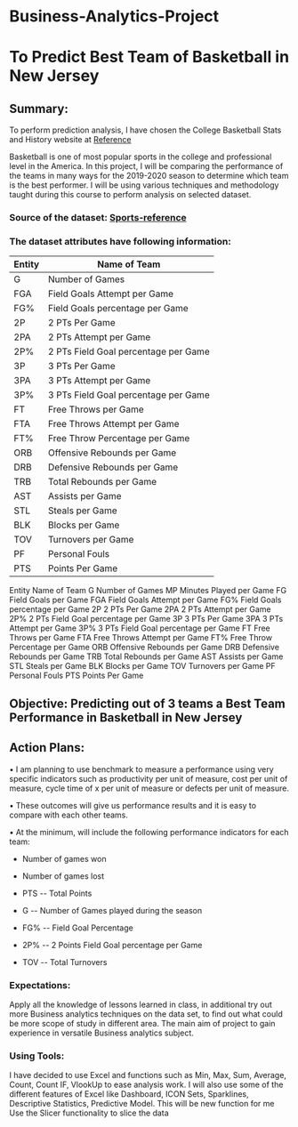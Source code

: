 # Business-Analytics-Project

# **To Predict Best Team of Basketball in New Jersey**


## **Summary**:

To perform prediction analysis, I have chosen the College Basketball Stats and History website at [Reference](https://www.sports-reference.com/cbb/)

Basketball is one of most popular sports in the college and professional level in the America. 
In this project, I will be comparing the performance of the teams in many ways for the 2019-2020 season to determine which team is the best performer.
I will be using various techniques and methodology taught during this course to perform analysis on selected dataset.

### Source of the dataset: [Sports-reference](https://www.sports-reference.com/cbb/) 

### The dataset attributes have following information:


Entity |	Name of Team |
------|--------------------------------------|
G |	Number of Games | MP |	Minutes Played per Game | FG |	Field Goals per Game |
FGA |	Field Goals Attempt per Game |
FG% |	Field Goals percentage per Game |
2P |	2 PTs Per Game |
2PA |	2 PTs Attempt per Game |
2P% |	2 PTs Field Goal percentage per Game |
3P |	3 PTs Per Game |
3PA |	3 PTs Attempt per Game |
3P% |	3 PTs Field Goal percentage per Game |
FT |	Free Throws per Game |
FTA |	Free Throws Attempt per Game |
FT% |	Free Throw Percentage per Game |
ORB |	Offensive Rebounds per Game |
DRB |	Defensive Rebounds per Game |
TRB |	Total Rebounds per Game |
AST |	Assists per Game |
STL |	Steals per Game |
BLK |	Blocks per Game |
TOV |	Turnovers per Game |
PF |	Personal Fouls |
PTS |	Points Per Game |



Entity	Name of Team
G	Number of Games
MP	Minutes Played per Game
FG	Field Goals per Game
FGA	Field Goals Attempt per Game
FG%	Field Goals percentage per Game
2P	2 PTs Per Game
2PA	2 PTs Attempt per Game
2P%	2 PTs Field Goal percentage per Game
3P	3 PTs Per Game
3PA	3 PTs Attempt per Game
3P%	3 PTs Field Goal percentage per Game
FT	Free Throws per Game
FTA	Free Throws Attempt per Game
FT%	Free Throw Percentage per Game
ORB	Offensive Rebounds per Game
DRB	Defensive Rebounds per Game
TRB	Total Rebounds per Game
AST	Assists per Game
STL	Steals per Game
BLK	Blocks per Game
TOV	Turnovers per Game
PF	Personal Fouls
PTS	Points Per Game


## Objective: Predicting out of 3 teams a Best Team Performance in Basketball in New Jersey


## **Action Plans**: 

•	I am planning to use benchmark to measure a performance using very specific indicators such as productivity per unit of measure, cost per unit of measure, cycle time of x per unit of measure or defects per unit of measure.

•	These outcomes will give us performance results and it is easy to compare with each other teams.

•	At the minimum, will include the following performance indicators for each team:

- Number of games won 

- Number of games lost 

- PTS -- Total Points 

- G -- Number of Games played during the season

- FG% -- Field Goal Percentage 

- 2P% -- 2 Points Field Goal percentage per Game 

- TOV -- Total Turnovers

### Expectations:

Apply all the knowledge of lessons learned in class, in additional try out more Business analytics techniques on the data set, to find out what could be more scope of study in different area. The main aim of project to gain experience in versatile Business analytics subject.

### Using Tools:

I have decided to use Excel and functions such as Min, Max, Sum, Average, Count, Count IF, VlookUp to ease analysis work. I will also use some of the different features of Excel like Dashboard, ICON Sets, Sparklines, Descriptive Statistics, Predictive Model. This will be new function for me Use the Slicer functionality to slice the data


